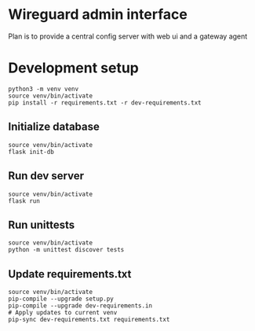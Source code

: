 # Wireguard admin interface

Plan is to provide a central config server with web ui and a gateway agent


# Development setup

    python3 -m venv venv
    source venv/bin/activate
    pip install -r requirements.txt -r dev-requirements.txt

## Initialize database

    source venv/bin/activate
    flask init-db


## Run dev server

    source venv/bin/activate
    flask run

## Run unittests

    source venv/bin/activate
    python -m unittest discover tests

## Update requirements.txt

    source venv/bin/activate
    pip-compile --upgrade setup.py
    pip-compile --upgrade dev-requirements.in
    # Apply updates to current venv
    pip-sync dev-requirements.txt requirements.txt

